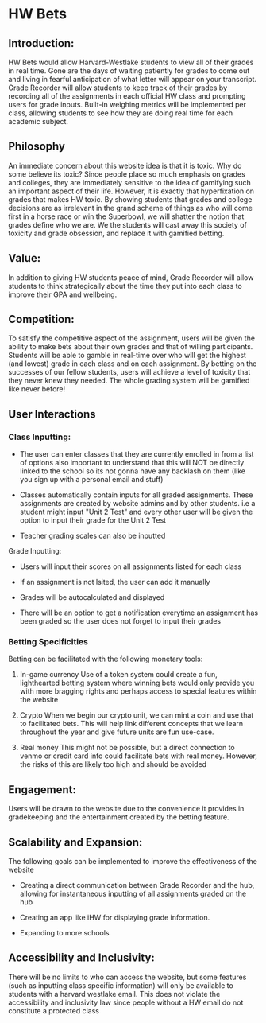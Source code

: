# HW Bets

## Introduction:

HW Bets would allow Harvard-Westlake students to view all of their grades in real time. Gone are the days of waiting patiently for grades to come out and living in fearful anticipation of what letter will appear on your transcript. Grade Recorder will allow students to keep track of their grades by recording all of the assignments in each official HW class and prompting users for grade inputs. Built-in weighing metrics will be implemented per class, allowing students to see how they are doing real time for each academic subject. 

## Philosophy
An immediate concern about this website idea is that it is toxic. Why do some believe its toxic? Since people place so much emphasis on grades and colleges, they are immediately sensitive to the idea of gamifying such an important aspect of their life. However, it is exactly that hyperfixation on grades that makes HW toxic. By showing students that grades and college decisions are as irrelevant in the grand scheme of things as who will come first in a horse race or win the Superbowl, we will shatter the notion that grades define who we are. We the students will cast away this society of toxicity and grade obsession, and replace it with gamified betting. 

## Value: 
In addition to giving HW students peace of mind, Grade Recorder will allow students to think strategically about the time they put into each class to improve their GPA and wellbeing.

## Competition: 
To satisfy the competitive aspect of the assignment, users will be given the ability to make bets about their own grades and that of willing participants. Students will be able to gamble in real-time over who will get the highest (and lowest) grade in each class and on each assignment. By betting on the successes of our fellow students, users will achieve a level of toxicity that they never knew they needed. The whole grading system will be gamified like never before!

## User Interactions

### Class Inputting: 
- The user can enter classes that they are currently enrolled in from a list of options also important to understand that this will NOT be directly linked to the school so its not gonna have any backlash on them (like you sign up with a personal email and stuff) 

- Classes automatically contain inputs for all graded assignments. These assignments are created by website admins and by other students. i.e a student might input "Unit 2 Test" and every other user will be given the option to input their grade for the Unit 2 Test

- Teacher grading scales can also be inputted

Grade Inputting:
- Users will input their scores on all assignments listed for each class

- If an assignment is not lsited, the user can add it manually

- Grades will be autocalculated and displayed

- There will be an option to get a notification everytime an assignment has been graded so the user does not forget to input their grades

### Betting Specificities
Betting can be facilitated with the following monetary tools:
1. In-game currency
Use of a token system could create a fun, lighthearted betting system where winning bets would only provide you with more bragging rights and perhaps access to special features within the website

2. Crypto
When we begin our crypto unit, we can mint a coin and use that to facilitated bets. This will help link different concepts that we learn throughout the year and give future units are fun use-case. 

3. Real money
This might not be possible, but a direct connection to venmo or credit card info could facilitate bets with real money. However, the risks of this are likely too high and should be avoided

## Engagement: 
Users will be drawn to the website due to the convenience it provides in gradekeeping and the entertainment created by the betting feature. 

## Scalability and Expansion: 
The following goals can be implemented to improve the effectiveness of the website

-  Creating a direct communication between Grade Recorder and the hub, allowing for instantaneous inputting of all assignments graded on the hub

- Creating an app like iHW for displaying grade information.  

- Expanding to more schools 

## Accessibility and Inclusivity: 
There will be no limits to who can access the website, but some features (such as inputting class specific information) will only be available to students with a harvard westlake email. This does not violate the accessibility and inclusivity law since people without a HW email do not constitute a protected class

